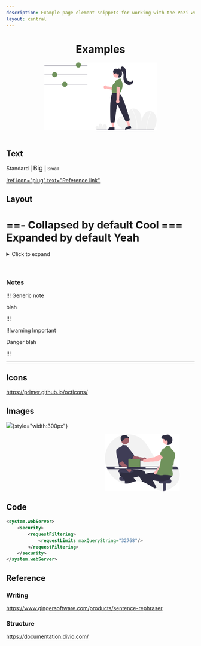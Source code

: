```yaml
---
description: Example page element snippets for working with the Pozi website
layout: central
---
```


#

<div style="text-align:center;">
  <h1>Examples</h1>
  <img src="/static/img/undraw/undraw_options_re_9vxh.svg" style="width:300px">
</div>

<br/>

## Text

Standard | <big>Big</big> | <small>Small</small>

[!ref icon="plug" text="Reference link"](/admin-guide/integrations/)

## Layout

==- Collapsed by default
Cool
=== Expanded by default
Yeah
===

<details>
<summary>Click to expand</summary>
Expanded!
</details>

<!-- Line break -->
<br/>

<!-- Hard line break -->
<br clear="all" />

### Notes

!!! Generic note

blah

!!!

!!!warning Important

Danger blah

!!!

---

## Icons

https://primer.github.io/octicons/

## Images

![](/static/img/undraw/undraw_interview_re_e5jn.svg"){style="width:300px"}

<img src="/static/img/undraw/undraw_interview_re_e5jn.svg" alt="" style="float:right;width:200px;margin:0px 40px;">

<br clear="all" />

## Code

```xml !#2-6 C:\Program Files (x86)\Pozi\server\iis\Pozi\QgisServer\web.config
<system.webServer>
    <security>
        <requestFiltering>
            <requestLimits maxQueryString="32768"/>
        </requestFiltering>
    </security>
</system.webServer>
```

## Reference

### Writing

https://www.gingersoftware.com/products/sentence-rephraser

### Structure

https://documentation.divio.com/
